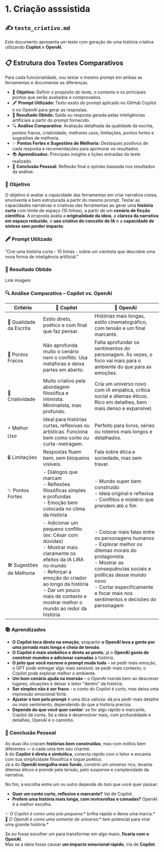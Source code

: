 # 1. Criação asssistida

## ✍️ `texto_criativo.md`

Este documento apresenta um teste com geração de uma história criativa utilizando **Copilot** e **OpenAI**. 

## 📋 Estrutura dos Testes Comparativos

Para cada funcionalidade, vou testar o mesmo prompt em ambas as ferramentas e documentar as diferenças.

- 📝 **Objetivo:** Definir o propósito do teste, o contexto e os principais pontos que serão avaliados e comprovados.  
- 🖋️ **Prompt Utilizado:** Texto exato do prompt aplicado no GitHub Copilot e no OpenAI para gerar as respostas.  
- 🎯 **Resultado Obtido:** Saída ou resposta gerada pelas inteligências artificiais a partir do prompt fornecido.  
- 🔍 **Análise Comparativa:** Avaliação detalhada da qualidade da escrita, pontos fracos, criatividade, melhores usos, limitações, pontos fortes e sugestões de melhoria.  
- ✨ **Pontos Fortes e Sugestões de Melhoria:** Destaques positivos de cada resposta e recomendações para aprimorar os resultados.  
- 📚 **Aprendizados:** Principais insights e lições extraídas do teste realizado.  
- 🧠 **Conclusão Pessoal:** Reflexão final e opinião baseada nos resultados da análise.

### 📝 Objetivo

O objetivo é avaliar a capacidade das ferramentas em criar narrativa coesa, envolvente e bem estruturada a partir do mesmo prompt.
 Testar as capacidades narrativas e criativas das ferramentas ao gerar uma **história curta** com limite de espaço (10 linhas), a partir de um **cenário de ficção científica**. A proposta avalia a **originalidade da ideia**, a **clareza da narrativa em espaço reduzido**, o **uso criativo do conceito de IA** e a **capacidade de síntese sem perder impacto**.


### 🖋️ Prompt Utilizado 
“Crie uma história curta - 10 linhas - sobre um cientista que descobre uma nova forma de inteligência artificial.”


### 🎯 Resultado Obtido

Link imagem
  
### 🔍 Análise Comparativa – Copilot vs. OpenAI

| Critério                | 🤖 Copilot                                                                                                                                              | 🚀 OpenAI                                                                                                                                                     |
|-------------------------|----------------------------------------------------------------------------------------------------------------------------------------------------------|-------------------------------------------------------------------------------------------------------------------------------------------------------------|
| 📜 Qualidade da Escrita | Estilo direto, poético e com final que faz pensar.                                                                                                      | Histórias mais longas, estilo cinematográfico, com tensão e um final marcante.                                                                              |
| 🚧 Pontos Fracos        | Não aprofunda muito o cenário nem o conflito. Usa metáforas e deixa partes em aberto.                                                                  | Falta aprofundar os sentimentos do personagem. Às vezes, o foco vai mais para o ambiente do que para as emoções.                                            |
| 🎨 Criatividade         | Muito criativo pela abordagem filosófica e intimista. Minimalista, mas profundo.                                                                        | Cria um universo novo com IA empática, crítica social e dilemas éticos. Rico em detalhes, bem mais denso e expansível.                                     |
| ⚡ Melhor Uso           | Ideal para histórias curtas, reflexivas ou artísticas. Funciona bem como conto ou curta-metragem.                                                       | Perfeito para livros, séries ou roteiros mais longos e detalhados.                                                                                          |
| 🔒 Limitações           | Respostas fluem bem, sem bloqueios visíveis.                                                                                                             | Fala sobre ética e sociedade, mas sem travar.                                                                                                               |
| ✨ Pontos Fortes        | - Diálogos que marcam  <br> - Reflexões filosóficas simples e profundas  <br> - Emoção bem colocada no clima da história                                | - Mundo super bem construído  <br> - Ideia original e reflexiva  <br> - Conflitos e mistério que prendem até o fim                                         |
| 🛠️ Sugestões de Melhoria | - Adicionar um pequeno conflito (ex: César com dúvidas)  <br> - Mostrar mais claramente os efeitos da IA LIRA no mundo  <br> - Reforçar a emoção do criador ao longo da história  <br> - Dar um pouco mais de contexto e mostrar melhor o mundo ao redor da história | - Colocar mais falas entre os personagens humanos  <br> - Explorar melhor os dilemas morais do protagonista  <br> - Mostrar as consequências sociais e políticas desse mundo novo  <br> - Cortar especificamente e focar mais nos sentimentos e decisões do personagem |

### 📚 Aprendizados

- **O Copilot toca direto na emoção**, enquanto **o OpenAI leva a gente por uma jornada mais longa e cheia de tensão**.
- **O Copilot é mais simbólico e direto ao ponto**, já o **OpenAI gosta de construir mundos e adicionar camadas** à história.
- **O jeito que você escreve o prompt muda tudo** – se pedir mais emoção, o GPT pode entregar algo mais sensível; se pedir mais contexto, o Copilot pode explorar melhor o ambiente.
- **Um bom cenário ajuda na imersão** – o OpenAI manda bem ao descrever lugares, situações e deixar o leitor "dentro" da história.
- **Ser simples não é ser fraco** – o conto do Copilot é curto, mas deixa uma impressão emocional forte.
- **Ajustar o tom pelo prompt** é uma dica valiosa: dá pra pedir mais detalhe ou mais sentimento, dependendo do que a história precisa.
- **Depende do que você quer contar**: se for algo rápido e marcante, Copilot dá conta. Se a ideia é desenvolver mais, com profundidade e detalhes, OpenAI é o caminho.

### 🧠 Conclusão Pessoal  

As duas IAs criaram **histórias bem construídas**, mas com estilos bem diferentes — e cada uma tem seu charme.  
A do **Copilot é direta e simbólica**, conecta rápido com o leitor e encanta com sua simplicidade filosófica e toque poético.  
Já a do **OpenAI mergulha mais fundo**, constrói um universo rico, levanta dilemas éticos e prende pela tensão, pelo suspense e complexidade da narrativa.  

No fim, a escolha entre um ou outro depende do tom que você quer passar:
- **Quer um conto curto, reflexivo e marcante?** Vai de Copilot.  
- **Prefere uma história mais longa, com reviravoltas e camadas?** OpenAI é a melhor escolha.  

✨ *O Copilot é como uma joia pequena:** brilha rápido e deixa uma marca.*  
🌱 *O OpenAI é como uma semente de universo:** tem potencial para virar uma grande história.*  

Se eu fosse escolher um para transformar em algo maior, **ficaria com o OpenAI**.  
Mas se a ideia fosse causar **um impacto emocional rápido**, iria de **Copilot**.

